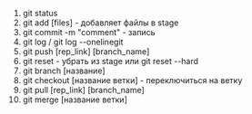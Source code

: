 1. git status 
2. git add [files] - добавляет файлы в stage
3. git commit -m "comment" - запись
4. git log / git log --onelinegit
5. git push [rep_link] [branch_name]
6. git reset - убрать из stage или git reset --hard
7. git branch [название]
8. git checkout [название ветки] - переключиться на ветку
9. git pull [rep_link] [branch_name]
10. git merge [название ветки]